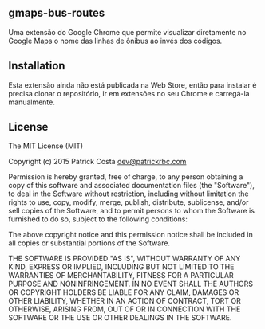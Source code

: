 gmaps-bus-routes
---
Uma extensão do Google Chrome que permite visualizar diretamente no Google Maps o nome das linhas de ônibus ao invés dos códigos.

Installation
---
Esta extensão ainda não está publicada na Web Store, então para instalar é precisa clonar o repositório, ir em extensões no seu Chrome e carregá-la manualmente.

License
---
The MIT License (MIT)

Copyright (c) 2015 Patrick Costa <dev@patrickrbc.com>

Permission is hereby granted, free of charge, to any person obtaining a copy
of this software and associated documentation files (the "Software"), to deal
in the Software without restriction, including without limitation the rights
to use, copy, modify, merge, publish, distribute, sublicense, and/or sell
copies of the Software, and to permit persons to whom the Software is
furnished to do so, subject to the following conditions:

The above copyright notice and this permission notice shall be included in all
copies or substantial portions of the Software.

THE SOFTWARE IS PROVIDED "AS IS", WITHOUT WARRANTY OF ANY KIND, EXPRESS OR
IMPLIED, INCLUDING BUT NOT LIMITED TO THE WARRANTIES OF MERCHANTABILITY,
FITNESS FOR A PARTICULAR PURPOSE AND NONINFRINGEMENT. IN NO EVENT SHALL THE
AUTHORS OR COPYRIGHT HOLDERS BE LIABLE FOR ANY CLAIM, DAMAGES OR OTHER
LIABILITY, WHETHER IN AN ACTION OF CONTRACT, TORT OR OTHERWISE, ARISING FROM,
OUT OF OR IN CONNECTION WITH THE SOFTWARE OR THE USE OR OTHER DEALINGS IN THE
SOFTWARE.
